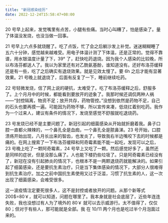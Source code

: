 ```yaml
---
title: "新冠感染经历"
date: 2022-12-24T15:58:47+08:00
---
```


20 号早上起来，发觉嘴里有点苦，小腿有些痛。当时心叫糟了，怕是感染了。量了体温没发烧，也没当做一回事。

21 号早上六点多就烧醒了。吃了点饭，忙了会之后躺沙发上补觉。迷迷糊糊睡了五六十分钟，感觉越来越难受。用电子体温计测了下体温，还是正常的。觉得不靠谱，用水银温度计量了下，39° 了，赶快吃药退烧。因为我个人感染的比较晚，所以布洛芬都送人了。我以为家里还有对乙酰氨基酚，谁知道没有。还好布洛芬缓释还是有一些，吃了之后确实有退烧效果。就是见效太慢了。要 6h 之后才能有显著效果。21 号晚上就退烧了，后面有反复了一下，睡前继续吃药。

22 号轻微发烧，信了网上说的硬抗，太难受了。吃了布洛芬缓释之后，舒服多了。上个月月中的时候，都能看到要放开的迹象了。我那时候还调侃两种人祸——“封控隔离，物资不足；放开共存，药物管控。”没想到依然是药物不足，自己的石头也要再摸一遍。可能因为药物不够，所以宣传来凑，低烧扛着别吃药。我作为一个过来人，建议有条件的情况下，发烧至感觉不舒服就吃退烧药。

23 号发烧已经不是主要问题了。新冠引起的细菌感染从开始就折磨着我。鼻子口腔一直都火辣辣的，一个鼻孔全是血痂，一个鼻孔全是脓鼻涕。23 号开始，口腔溃疡开始出现，八月长出来的智齿，也发炎了，导致我右半边嘴咬下去的时候都是痛的。在网上搜索了一下布洛芬缓释和阿奇霉素能不能一起吃，发现可以之后，23 号晚上吃了一颗阿奇霉素，24 号早上又吃了一颗。然后感觉好多了，虽然还是同样的症状，但是没那么痛了。人也能下楼扔些垃圾了。只是阿奇霉素已经没有了，新冠在没有引起肺炎的情况下，也根本不是一两颗退烧药就能解决的。如果引起了细菌感染，还是要抗生素治疗。只是当下集体感染的情况下，大部分人很难得到抗生素治疗。加之之前中国抗生素使用又过于泛滥，习惯了抗生素的人，这一次出现了细菌感染，会难受很多。

这一波疫情注定要死很多人，这不是封控或者放开的问题。从那个新等式 200$=80￥，就可以知道，问题在哪里了。我本身就是社会底层了，近些年连连失败，我也没想过有人为了境外的 80￥ 就可以去示威游行。太不值得了，仅仅 80；但对于有些人，那可能就是全部。我 在 10/11 两个月也是吃过半个月泡面过来的。




